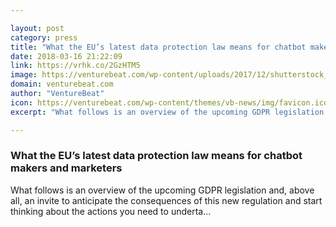 ```yaml
---

layout: post
category: press
title: "What the EU’s latest data protection law means for chatbot makers and marketers"
date: 2018-03-16 21:22:09
link: https://vrhk.co/2GzHTM5
image: https://venturebeat.com/wp-content/uploads/2017/12/shutterstock_736848874-e1513526796139.jpg?fit=1200%2C790&strip=all
domain: venturebeat.com
author: "VentureBeat"
icon: https://venturebeat.com/wp-content/themes/vb-news/img/favicon.ico
excerpt: "What follows is an overview of the upcoming GDPR legislation and, above all, an invite to anticipate the consequences of this new regulation and start thinking about the actions you need to underta…"

---
```


### What the EU’s latest data protection law means for chatbot makers and marketers

What follows is an overview of the upcoming GDPR legislation and, above all, an invite to anticipate the consequences of this new regulation and start thinking about the actions you need to underta…